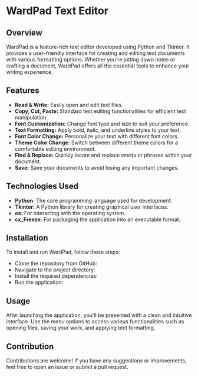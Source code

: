 # WardPad Text Editor
<h2 align="left">Overview</h2>
WardPad is a feature-rich text editor developed using Python and Tkinter. It provides a user-friendly interface for creating and editing text documents with various formatting options. Whether you're jotting down notes or crafting a document, WardPad offers all the essential tools to enhance your writing experience.
<h2 align="left">Features</h2>

- **Read & Write:** Easily open and edit text files.
- **Copy, Cut, Paste:** Standard text editing functionalities for efficient text manipulation.
- **Font Customization:** Change font type and size to suit your preference.
- **Text Formatting:** Apply bold, italic, and underline styles to your text.
- **Font Color Change:** Personalize your text with different font colors.
- **Theme Color Change:** Switch between different theme colors for a comfortable editing environment.
- **Find & Replace:** Quickly locate and replace words or phrases within your document.
- **Save:** Save your documents to avoid losing any important changes.
<h2 align="left">Technologies Used</h2>

- **Python:** The core programming language used for development.
- **Tkinter:** A Python library for creating graphical user interfaces.
- **os:** For interacting with the operating system.
- **cx_Freeze:** For packaging the application into an executable format.
<h2 align="left">Installation</h2>
To install and run WardPad, follow these steps:

- Clone the repository from GitHub:
- Navigate to the project directory:
- Install the required dependencies:
- Run the application:
<h2 align="left">Usage</h2>
After launching the application, you'll be presented with a clean and intuitive interface. Use the menu options to access various functionalities such as opening files, saving your work, and applying text formatting.
<h2 align="left">Contribution</h2>
Contributions are welcome! If you have any suggestions or improvements, feel free to open an issue or submit a pull request.
